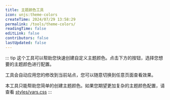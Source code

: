 ```yaml
---
title: 主题颜色工具
icon: unjs:theme-colors
createTime: 2024/07/29 13:58:29
permalink: /tools/theme-colors/
readingTime: false
editLink: false
contributors: false
lastUpdated: false
---
```


::: tip
这个工具可以帮助您快速创建自定义主题颜色。点击下方的按钮，选择您想要的主题颜色进行配置。

工具会自动应用您的修改到当前站点，您可以随意切换到任意页面查看效果。

本工具只能帮助您简单的创建主题颜色。如果您期望更加复杂的主题颜色配置，请查看 [styles/vars.css](https://github.com/pengzhanbo/vuepress-theme-plume/blob/main/theme/src/client/styles/vars.css)
:::

<script setup>
import ThemeColors from '@source/.vuepress/themes/components/ThemeColors.vue'
</script>

<ThemeColors />
